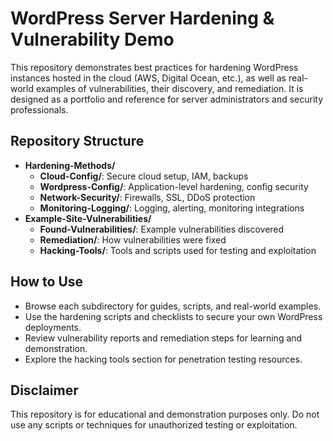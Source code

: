 # WordPress Server Hardening & Vulnerability Demo

This repository demonstrates best practices for hardening WordPress instances hosted in the cloud (AWS, Digital Ocean, etc.), as well as real-world examples of vulnerabilities, their discovery, and remediation. It is designed as a portfolio and reference for server administrators and security professionals.

## Repository Structure

- **Hardening-Methods/**
  - **Cloud-Config/**: Secure cloud setup, IAM, backups
  - **Wordpress-Config/**: Application-level hardening, config security
  - **Network-Security/**: Firewalls, SSL, DDoS protection
  - **Monitoring-Logging/**: Logging, alerting, monitoring integrations
- **Example-Site-Vulnerabilities/**
  - **Found-Vulnerabilities/**: Example vulnerabilities discovered
  - **Remediation/**: How vulnerabilities were fixed
  - **Hacking-Tools/**: Tools and scripts used for testing and exploitation

## How to Use

- Browse each subdirectory for guides, scripts, and real-world examples.
- Use the hardening scripts and checklists to secure your own WordPress deployments.
- Review vulnerability reports and remediation steps for learning and demonstration.
- Explore the hacking tools section for penetration testing resources.

## Disclaimer

This repository is for educational and demonstration purposes only. Do not use any scripts or techniques for unauthorized testing or exploitation. 